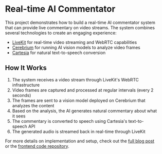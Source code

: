 # Real-time AI Commentator

This project demonstrates how to build a real-time AI commentator system that can provide live commentary on video streams. The system combines several technologies to create an engaging experience:

- [LiveKit](https://livekit.io/) for real-time video streaming and WebRTC capabilities
- [Cerebrium](https://www.cerebrium.ai/) for running AI vision models to analyze video frames
- [Cartesia](https://cartesia.ai/) for natural text-to-speech conversion

## How It Works

1. The system receives a video stream through LiveKit's WebRTC infrastructure
2. Video frames are captured and processed at regular intervals (every 2 seconds)
3. The frames are sent to a vision model deployed on Cerebrium that analyzes the content
4. Based on the analysis, the AI generates natural commentary about what it sees
5. The commentary is converted to speech using Cartesia's text-to-speech API
6. The generated audio is streamed back in real-time through LiveKit


For more details on implementation and setup, check out the [full blog post](https://www.cerebrium.ai/blog/creating-a-realtime-ai-commentator-with-cerebrium-livekit-and-cartesia) or the [frontend code repository](https://github.com/CerebriumAI/realtime-ai-commentator).
